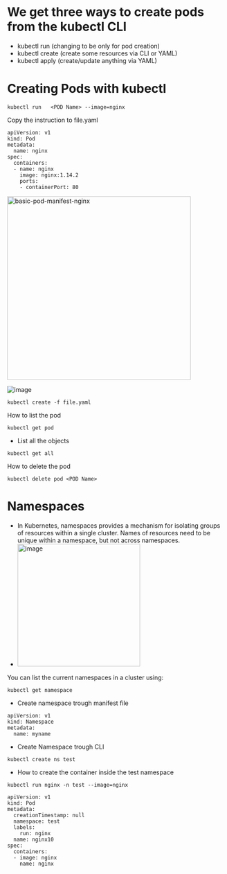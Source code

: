 # We get three ways to create pods from the kubectl CLI
- kubectl run (changing to be only for pod creation)
- kubectl create (create some resources via CLI or YAML)
- kubectl apply (create/update anything via YAML)

# Creating Pods with kubectl

```
kubectl run   <POD Name> --image=nginx
```
Copy the instruction  to file.yaml
```
apiVersion: v1
kind: Pod
metadata:
  name: nginx
spec:
  containers:
  - name: nginx
    image: nginx:1.14.2
    ports:
    - containerPort: 80

```
<img width="424" alt="basic-pod-manifest-nginx" src="https://user-images.githubusercontent.com/62458394/160065148-01fa4abb-9472-43d2-8ab7-0f63ed805351.PNG">


![image](https://user-images.githubusercontent.com/62458394/160065362-b0c745cb-f813-4f5e-845a-1b446886e7c8.png)


```
kubectl create -f file.yaml
```
How to list the pod 
```
kubectl get pod 
```
- List all the objects 
```
kubectl get all
```
How to delete the pod 
```
kubectl delete pod <POD Name>
```
# Namespaces
- In Kubernetes, namespaces provides a mechanism for isolating groups of resources within a single cluster. Names of resources need to be unique within a namespace, but not across namespaces. 
- <img width="283" alt="image" src="https://user-images.githubusercontent.com/62458394/159252984-4ace434b-6a90-4c55-a1f6-ac72a7d22c80.png">


You can list the current namespaces in a cluster using:
```
kubectl get namespace
```
- Create namespace trough manifest file
```
apiVersion: v1
kind: Namespace
metadata:
  name: myname
```

- Create Namespace trough CLI 
```
kubectl create ns test
```
- How to create the container inside the test namespace 
```
kubectl run nginx -n test --image=nginx
```
```
apiVersion: v1
kind: Pod
metadata:
  creationTimestamp: null
  namespace: test
  labels:
    run: nginx
  name: nginx10
spec:
  containers:
  - image: nginx
    name: nginx

```
